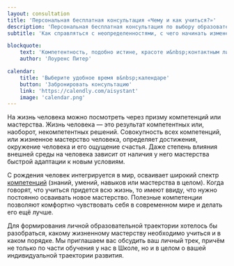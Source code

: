 ```yaml
---
layout: consultation
title: 'Персональная бесплатная консультация «Чему и как учиться?»'
description: 'Персональная бесплатная консультация по выбору образовательной траектории. Помощь в определении компетенций для развития и построении личного маршрута обучения в системном мышлении.'
subtitle: 'Как справляться с неопределенностями, с чего начинать изменения и как управлять своей образовательной траекторией'

blockquote:
    text: 'Компетентность, подобно истине, красоте и&nbsp;контактным линзам, обретается в&nbsp;глазах ценителя.'
    author: 'Лоуренс Питер'

calendar:
    title: 'Выберите удобное время в&nbsp;календаре'
    button: 'Забронировать консультацию'
    link: 'https://calendly.com/aisystant'
    image: 'calendar.png'
---
```


На жизнь человека можно посмотреть через призму компетенций или мастерства. Жизнь человека — это результат компетентных или, наоборот, некомпетентных решений. Совокупность всех компетенций, или жизненное мастерство человека, определяет достижения, окружение человека и его ощущение счастья. Даже степень влияния внешней среды на человека зависит от наличия у него мастерства быстрой адаптации к новым условиям.

С рождения человек интегрируется в мир, осваивает широкий спектр <a href="https://systemsworld.club/t/chemu-i-kak-uchitsya/1297" target="_blank">компетенций</a> (знаний, умений, навыков или мастерства в целом). Когда говорят, что учиться придется всю жизнь, то имеют ввиду, что нужно постоянно осваивать новое мастерство. Полезные компетенции позволяют комфортно чувствовать себя в современном мире и делать его ещё лучше.

Для формирования личной образовательной траектории хотелось бы разобраться, какому жизненному мастерству необходимо учиться и в каком порядке. Мы приглашаем вас обсудить ваш личный трек, причём не только по части обучения у нас в Школе, но и в целом о вашей индивидуальной траектории развития.

